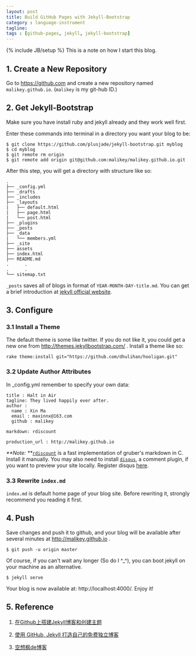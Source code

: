 ```yaml
---
layout: post
title: Build GitHub Pages with Jekyll-Bootstrap
category : language-instrument
tagline:
tags : [github-pages, jekyll, jekyll-bootstrap]
---
```

{% include JB/setup %}
This is a note on how I start this blog.


## 1. Create a New Repository

Go to https://github.com and create a new repository named `malikey.github.io`.
(`malikey` is my git-hub ID.)

## 2. Get Jekyll-Bootstrap

Make sure you have install ruby and jekyll already and they work well first.

Enter these commands into terminal in a directory you want your blog to be:

```
$ git clone https://github.com/plusjade/jekyll-bootstrap.git myblog
$ cd myblog
$ git remote rm origin
$ git remote add origin git@github.com:malikey/malikey.github.io.git
```

After this step, you will get a directory with structure like so:

```
.
├── _config.yml
├── _drafts
├── _includes
├── _layouts
|   ├── default.html
|   ├── page.html
|   └── post.html
├── _plugins
├── _posts
├── _data
|   └── members.yml
├── _site
├── assets
├── index.html
├── README.md
.      .
.      .
└── sitemap.txt
```

`_posts` saves all of blogs in format of `YEAR-MONTH-DAY-title.md`. You can get a brief introduction at [jekyll official website](http://jekyllrb.com/docs/structure/).

## 3. Configure

### 3.1 Install a Theme

The default theme is some like twitter. If you do not like it, you could get a new one
from http://themes.jekyllbootstrap.com/ .
Install a theme like so:

```
rake theme:install git="https://github.com/dhulihan/hooligan.git"
```

### 3.2 Update Author Attributes

In _config.yml remember to specify your own data:

```
title : Halt in Air
tagline: They lived happily ever after.
author :
  name : Xin Ma
  email : maxinnx@163.com
  github : malikey

markdown: rdiscount  

production_url : http://malikey.github.io
```

_**Note: **_[`rdiscount`](http://rubygems.org/gems/rdiscount) is a fast implementation of gruber's markdown in C.
Install it manually. You may also need to install [`disqus`](https://www.disqus.com/), a comment plugin, if you
want to preview your site locally. Register disqus [here](https://disqus.com/admin/create/).

### 3.3 Rewrite `index.md`

`index.md` is default home page of your blog site. Before rewriting it, strongly recommend you reading it first.

## 4. Push

Save changes and push it to github, and your blog will be available after several minutes at http://malikey.github.io .

```
$ git push -u origin master
```

Of course, if you can't wait any longer (So do I ^_^), you can boot jekyll on your machine as an alternative.

```
$ jekyll serve
```

Your blog is now available at: http://localhost:4000/. Enjoy it!

## 5. Reference

1. [在Github上搭建Jekyll博客和创建主题](http://yansu.org/2014/02/12/how-to-deploy-a-blog-on-github-by-jekyll.html)

2. [使用 GitHub, Jekyll 打造自己的免费独立博客](http://blog.csdn.net/on_1y/article/details/19259435)

3. [空想枫de博客](http://blog.it580.com/tag/jekyll/)
